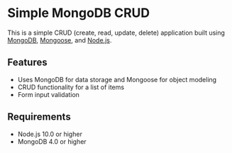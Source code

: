 # Simple MongoDB CRUD

This is a simple CRUD (create, read, update, delete) application built using [MongoDB](https://www.mongodb.com/), [Mongoose](https://mongoosejs.com/), and [Node.js](https://nodejs.org/).

## Features

- Uses MongoDB for data storage and Mongoose for object modeling
- CRUD functionality for a list of items
- Form input validation

## Requirements

- Node.js 10.0 or higher
- MongoDB 4.0 or higher
